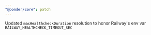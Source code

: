 ```yaml
---
"@ponder/core": patch
---
```


Updated `maxHealthcheckDuration` resolution to honor Railway's env var `RAILWAY_HEALTHCHECK_TIMEOUT_SEC`
